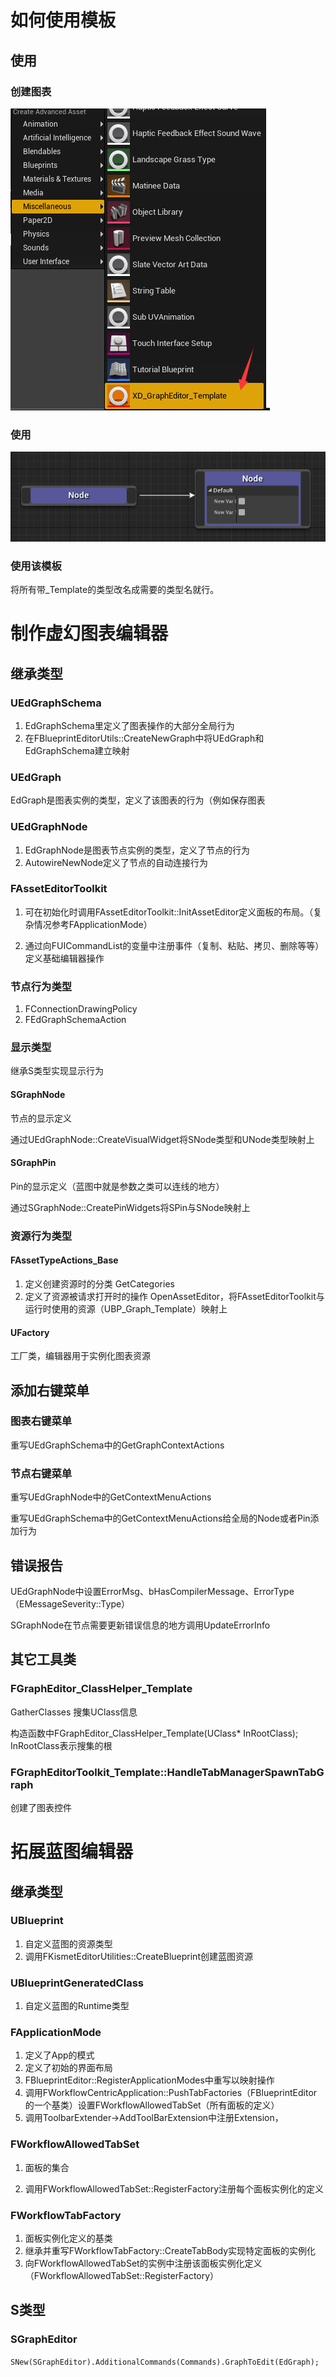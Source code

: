 # 如何使用模板
## 使用
### 创建图表

![创建图表](.\Images\创建图表.png)

### 使用

![节点效果](.\Images\节点效果.png)

### 使用该模板

将所有带_Template的类型改名成需要的类型名就行。

# 制作虚幻图表编辑器

## 继承类型

### UEdGraphSchema

1. EdGraphSchema里定义了图表操作的大部分全局行为
2. 在FBlueprintEditorUtils::CreateNewGraph中将UEdGraph和EdGraphSchema建立映射

### UEdGraph

EdGraph是图表实例的类型，定义了该图表的行为（例如保存图表

### UEdGraphNode

1. EdGraphNode是图表节点实例的类型，定义了节点的行为
2. AutowireNewNode定义了节点的自动连接行为

### FAssetEditorToolkit

1. 可在初始化时调用FAssetEditorToolkit::InitAssetEditor定义面板的布局。（复杂情况参考FApplicationMode）

2. 通过向FUICommandList的变量中注册事件（复制、粘贴、拷贝、删除等等）定义基础编辑器操作

### 节点行为类型

1. FConnectionDrawingPolicy
2. FEdGraphSchemaAction

### 显示类型

继承S类型实现显示行为

#### SGraphNode

节点的显示定义

通过UEdGraphNode::CreateVisualWidget将SNode类型和UNode类型映射上

#### SGraphPin

Pin的显示定义（蓝图中就是参数之类可以连线的地方）

通过SGraphNode::CreatePinWidgets将SPin与SNode映射上

### 资源行为类型

#### FAssetTypeActions_Base

1. 定义创建资源时的分类 GetCategories
2. 定义了资源被请求打开时的操作 OpenAssetEditor，将FAssetEditorToolkit与运行时使用的资源（UBP_Graph_Template）映射上

#### UFactory

工厂类，编辑器用于实例化图表资源

## 添加右键菜单

### 图表右键菜单

重写UEdGraphSchema中的GetGraphContextActions

### 节点右键菜单

重写UEdGraphNode中的GetContextMenuActions

重写UEdGraphSchema中的GetContextMenuActions给全局的Node或者Pin添加行为

## 错误报告
UEdGraphNode中设置ErrorMsg、bHasCompilerMessage、ErrorType（EMessageSeverity::Type）

SGraphNode在节点需要更新错误信息的地方调用UpdateErrorInfo

## 其它工具类

### FGraphEditor_ClassHelper_Template

GatherClasses 搜集UClass信息

构造函数中FGraphEditor_ClassHelper_Template(UClass* InRootClass); InRootClass表示搜集的根

### FGraphEditorToolkit_Template::HandleTabManagerSpawnTabGraph

创建了图表控件

# 拓展蓝图编辑器

## 继承类型

### UBlueprint

1. 自定义蓝图的资源类型
2. 调用FKismetEditorUtilities::CreateBlueprint创建蓝图资源

### UBlueprintGeneratedClass

1. 自定义蓝图的Runtime类型

### FApplicationMode

1. 定义了App的模式
2. 定义了初始的界面布局
3. FBlueprintEditor::RegisterApplicationModes中重写以映射操作
4. 调用FWorkflowCentricApplication::PushTabFactories（FBlueprintEditor的一个基类）设置FWorkflowAllowedTabSet（所有面板的定义）
5. 调用ToolbarExtender->AddToolBarExtension中注册Extension，

### FWorkflowAllowedTabSet

1. 面板的集合

2. 调用FWorkflowAllowedTabSet::RegisterFactory注册每个面板实例化的定义

### FWorkflowTabFactory

1. 面板实例化定义的基类
2. 继承并重写FWorkflowTabFactory::CreateTabBody实现特定面板的实例化
3. 向FWorkflowAllowedTabSet的实例中注册该面板实例化定义（FWorkflowAllowedTabSet::RegisterFactory）

## S类型

### SGraphEditor

`SNew(SGraphEditor).AdditionalCommands(Commands).GraphToEdit(EdGraph);`

